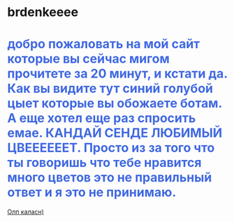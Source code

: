 # brdenkeeee
<!DOCTYPE html>
<html>
<head>
	 <h1 style='color: royalblue;' <title>добро пожаловать на мой сайт которые вы сейчас мигом прочитете за 20 минут, и кстати да. Как вы видите тут синий голубой цыет которые вы обожаете ботам. А еще хотел еще раз спросить емае. КАНДАЙ СЕНДЕ ЛЮБИМЫЙ ЦВЕЕЕЕЕЕТ. Просто из за того что ты говоришь что тебе нравится много цветов это не правильный ответ и я это не принимаю.</title> </h1>

	 
</head>
<body>
<p> <a href="https://vm.tiktok.com/ZMFWPJ4o1/"> Олп каласн)</a>
</body>
</html>
